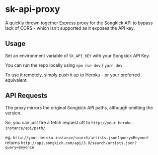 # sk-api-proxy

A quickly thrown together Express proxy for the Songkick API to bypass lack of CORS - which isn't supported as it exposes the API key.

## Usage

Set an environment variable of `SK_API_KEY` with your Songkick API Key.

You can run the repo locally using `npm run dev` / `yarn dev`.

To use it remotely, simply push it up to Heroku - or your preferred equivalent.

## API Requests

The proxy mirrors the original Songkick API paths, although omitting the version.

So, you can just fire a fetch request off to `http://your-heroku-instance/api/path/`.

eg. `http://your-heroku-instance/search/artists.json?query=Beyoncé` returns `http://api.songkick.com/api/3.0/search/artists.json?query=Beyoncé`
